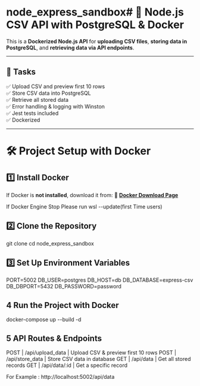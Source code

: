 # node_express_sandbox# 🐳 Node.js CSV API with PostgreSQL & Docker

This is a **Dockerized Node.js API** for **uploading CSV files**, **storing data in PostgreSQL**, and **retrieving data via API endpoints**. 



---

## 🚀 Tasks
✅ Upload CSV and preview first 10 rows  
✅ Store CSV data into PostgreSQL  
✅ Retrieve all stored data  
✅ Error handling & logging with Winston  
✅ Jest tests included  
✅ Dockerized   

---

# 🛠 **Project Setup with Docker**

## 1️⃣ **Install Docker**
If Docker is **not installed**, download it from:
🔗 [**Docker Download Page**](https://www.docker.com/get-started/)

If Docker Engine Stop Please run wsl --update(first Time users)

## 2️⃣ Clone the Repository

git clone [<node-js-project>](https://github.com/Tunthiha/node_express_sandbox.git)
cd node_express_sandbox

## 3️⃣ Set Up Environment Variables


PORT=5002
DB_USER=postgres
DB_HOST=db
DB_DATABASE=express-csv
DB_DBPORT=5432
DB_PASSWORD=password

## 4 Run the Project with Docker

docker-compose up --build -d


## 5 API Routes & Endpoints

POST | /api/upload_data | Upload CSV & preview first 10 rows
POST | /api/store_data  | Store CSV data in database
GET  | /api/data        | Get all stored records
GET  | /api/data/:id    | Get a specific record

For Example : http://localhost:5002/api/data


